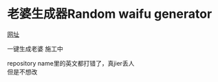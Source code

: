 # 老婆生成器Random waifu generator 
[网址](https://githublpl.github.io/) 

一键生成老婆 施工中

repository name里的英文都打错了，真jier丢人  
但是不想改
